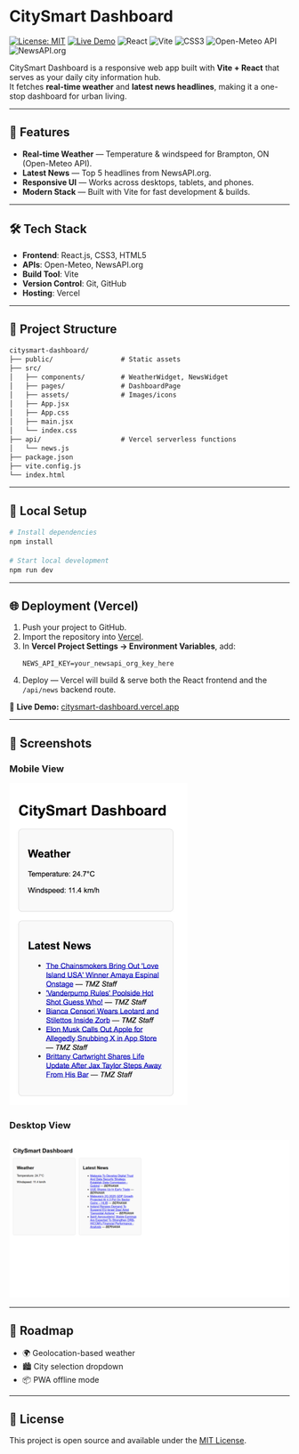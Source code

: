 # CitySmart Dashboard

[![License: MIT](https://img.shields.io/badge/License-MIT-yellow.svg)](LICENSE)
[![Live Demo](https://img.shields.io/badge/demo-online-green.svg)](https://citysmart-dashboard.vercel.app)
![React](https://img.shields.io/badge/React-20232A?logo=react&logoColor=61DAFB)
![Vite](https://img.shields.io/badge/Vite-646CFF?logo=vite&logoColor=white)
![CSS3](https://img.shields.io/badge/CSS3-1572B6?logo=css3&logoColor=white)
![Open-Meteo API](https://img.shields.io/badge/API-Open--Meteo-blue)
![NewsAPI.org](https://img.shields.io/badge/API-NewsAPI.org-orange)

CitySmart Dashboard is a responsive web app built with **Vite + React** that serves as your daily city information hub.  
It fetches **real-time weather** and **latest news headlines**, making it a one-stop dashboard for urban living.

---

## 🚀 Features
- **Real-time Weather** — Temperature & windspeed for Brampton, ON (Open-Meteo API).
- **Latest News** — Top 5 headlines from NewsAPI.org.
- **Responsive UI** — Works across desktops, tablets, and phones.
- **Modern Stack** — Built with Vite for fast development & builds.

---

## 🛠 Tech Stack
- **Frontend**: React.js, CSS3, HTML5
- **APIs**: Open-Meteo, NewsAPI.org
- **Build Tool**: Vite
- **Version Control**: Git, GitHub
- **Hosting**: Vercel

---

## 📂 Project Structure
```
citysmart-dashboard/
├── public/                 # Static assets
├── src/
│   ├── components/         # WeatherWidget, NewsWidget
│   ├── pages/              # DashboardPage
│   ├── assets/             # Images/icons
│   ├── App.jsx
│   ├── App.css
│   ├── main.jsx
│   └── index.css
├── api/                    # Vercel serverless functions
│   └── news.js
├── package.json
├── vite.config.js
└── index.html
```

---

## 🔧 Local Setup
```bash
# Install dependencies
npm install

# Start local development
npm run dev
```

---

## 🌐 Deployment (Vercel)
1. Push your project to GitHub.
2. Import the repository into [Vercel](https://vercel.com/).
3. In **Vercel Project Settings → Environment Variables**, add:
   ```
   NEWS_API_KEY=your_newsapi_org_key_here
   ```
4. Deploy — Vercel will build & serve both the React frontend and the `/api/news` backend route.

🔗 **Live Demo:** [citysmart-dashboard.vercel.app](https://citysmart-dashboard-five.vercel.app/)

---

## 📸 Screenshots
### Mobile View
<img src="public/screenshot-mobile.png" alt="CitySmart Dashboard - Mobile" width="320"/>

### Desktop View
<img src="public/screenshot-desktop.png" alt="CitySmart Dashboard - Desktop" width="720"/>

---

## 📅 Roadmap
- 🌍 Geolocation-based weather
- 🏙 City selection dropdown
- 📦 PWA offline mode

---

## 📄 License
This project is open source and available under the [MIT License](LICENSE).
